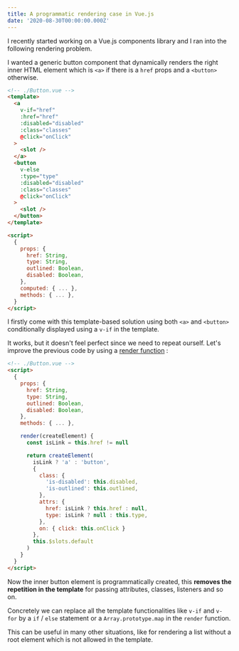 ```yaml
---
title: A programmatic rendering case in Vue.js
date: '2020-08-30T00:00:00.000Z'
---
```


I recently started working on a Vue.js components library and I ran into the following rendering problem.

I wanted a generic button component that dynamically renders the right inner HTML element which is `<a>` if there is a `href` props and a `<button>` otherwise.

```html
<!-- ./Button.vue -->
<template>
  <a
    v-if="href"
    :href="href"
    :disabled="disabled"
    :class="classes"
    @click="onClick"
  >
    <slot />
  </a>
  <button
    v-else
    :type="type"
    :disabled="disabled"
    :class="classes"
    @click="onClick"
  >
    <slot />
  </button>
</template>

<script>
  {
    props: {
      href: String,
      type: String,
      outlined: Boolean,
      disabled: Boolean,
    },
    computed: { ... },
    methods: { ... },
  }
</script>
```

I firstly come with this template-based solution using both `<a>` and `<button>` conditionally displayed using a `v-if` in the template.

It works, but it doesn't feel perfect since we need to repeat ourself. Let's improve the previous code by using a [render function](https://vuejs.org/v2/guide/render-function.html) :

```html
<!-- ./Button.vue -->
<script>
  {
    props: {
      href: String,
      type: String,
      outlined: Boolean,
      disabled: Boolean,
    },
    methods: { ... },

    render(createElement) {
      const isLink = this.href != null

      return createElement(
        isLink ? 'a' : 'button',
        {
          class: {
            'is-disabled': this.disabled,
            'is-outlined': this.outlined,
          },
          attrs: {
            href: isLink ? this.href : null,
            type: isLink ? null : this.type,
          },
          on: { click: this.onClick }
        },
        this.$slots.default
      )
    }
  }
</script>
```

Now the inner button element is programmatically created, this **removes the repetition in the template** for passing attributes, classes, listeners and so on.

Concretely we can replace all the template functionalities like `v-if` and `v-for` by a `if` / `else` statement or a `Array.prototype.map` in the `render` function.

This can be useful in many other situations, like for rendering a list without a root element which is not allowed in the template. 

